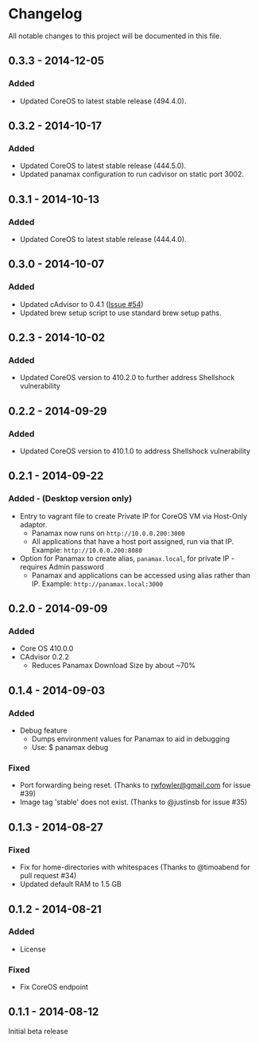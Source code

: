 # Changelog
All notable changes to this project will be documented in this file.

0.3.3 - 2014-12-05
-----------------
### Added
- Updated CoreOS to latest stable release (494.4.0).

0.3.2 - 2014-10-17
-----------------
### Added
- Updated CoreOS to latest stable release (444.5.0).
- Updated panamax configuration to run cadvisor on static port 3002.

0.3.1 - 2014-10-13
-----------------
### Added
- Updated CoreOS to latest stable release (444.4.0).

0.3.0 - 2014-10-07
-----------------
### Added
- Updated cAdvisor to 0.4.1 ([Issue #54](https://github.com/CenturyLinkLabs/panamax-coreos/issues/54)) 
- Updated brew setup script to use standard brew setup paths.

0.2.3 - 2014-10-02
-----------------
### Added
- Updated CoreOS version to 410.2.0 to further address Shellshock vulnerability

0.2.2 - 2014-09-29
-----------------
### Added 
- Updated CoreOS version to 410.1.0 to address Shellshock vulnerability 

0.2.1 - 2014-09-22
-----------------
### Added - (Desktop version only)
- Entry to vagrant file to create Private IP for CoreOS VM via Host-Only adaptor.
  - Panamax now runs on `http://10.0.0.200:3000`
  - All applications that have a host port assigned, run via that IP. Example: `http://10.0.0.200:8080`
- Option for Panamax to create alias, `panamax.local`, for private IP - requires Admin password
  - Panamax and applications can be accessed using alias rather than IP. Example: `http://panamax.local:3000`

0.2.0 - 2014-09-09
-----------------
### Added
- Core OS 410.0.0
- CAdvisor 0.2.2
  - Reduces Panamax Download Size by about ~70%


0.1.4 - 2014-09-03
-----------------
### Added
- Debug feature
  - Dumps environment values for Panamax to aid in debugging
  - Use: $ panamax debug

### Fixed
- Port forwarding being reset. (Thanks to rwfowler@gmail.com for issue #39)
- Image tag 'stable' does not exist. (Thanks to @justinsb for issue #35)

0.1.3 - 2014-08-27 
-----------------

### Fixed
- Fix for home-directories with whitespaces (Thanks to @timoabend for pull request #34)
- Updated default RAM to 1.5 GB

0.1.2 - 2014-08-21
------------------

### Added
- License

### Fixed
- Fix CoreOS endpoint

0.1.1 - 2014-08-12
------------------

Initial beta release


